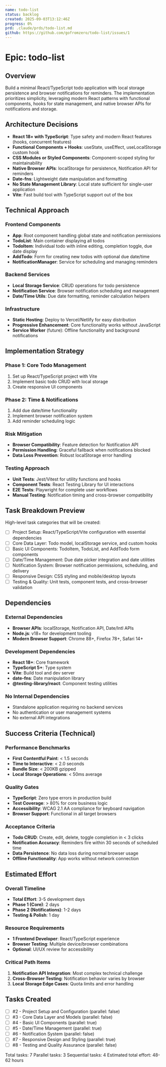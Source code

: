 ```yaml
---
name: todo-list
status: backlog
created: 2025-09-03T13:12:46Z
progress: 0%
prd: .claude/prds/todo-list.md
github: https://github.com/gofromzero/todo-list/issues/1
---
```


# Epic: todo-list

## Overview

Build a minimal React/TypeScript todo application with local storage persistence and browser notifications for reminders. The implementation prioritizes simplicity, leveraging modern React patterns with functional components, hooks for state management, and native browser APIs for notifications and storage.

## Architecture Decisions

- **React 18+ with TypeScript**: Type safety and modern React features (hooks, concurrent features)
- **Functional Components + Hooks**: useState, useEffect, useLocalStorage custom hook
- **CSS Modules or Styled Components**: Component-scoped styling for maintainability
- **Native Browser APIs**: localStorage for persistence, Notification API for reminders
- **Date-fns**: Lightweight date manipulation and formatting
- **No State Management Library**: Local state sufficient for single-user application
- **Vite**: Fast build tool with TypeScript support out of the box

## Technical Approach

### Frontend Components
- **App**: Root component handling global state and notification permissions
- **TodoList**: Main container displaying all todos
- **TodoItem**: Individual todo with inline editing, completion toggle, due date display
- **AddTodo**: Form for creating new todos with optional due date/time
- **NotificationManager**: Service for scheduling and managing reminders

### Backend Services
- **Local Storage Service**: CRUD operations for todo persistence
- **Notification Service**: Browser notification scheduling and management
- **Date/Time Utils**: Due date formatting, reminder calculation helpers

### Infrastructure
- **Static Hosting**: Deploy to Vercel/Netlify for easy distribution
- **Progressive Enhancement**: Core functionality works without JavaScript
- **Service Worker** (future): Offline functionality and background notifications

## Implementation Strategy

### Phase 1: Core Todo Management
1. Set up React/TypeScript project with Vite
2. Implement basic todo CRUD with local storage
3. Create responsive UI components

### Phase 2: Time & Notifications  
1. Add due date/time functionality
2. Implement browser notification system
3. Add reminder scheduling logic

### Risk Mitigation
- **Browser Compatibility**: Feature detection for Notification API
- **Permission Handling**: Graceful fallback when notifications blocked
- **Data Loss Prevention**: Robust localStorage error handling

### Testing Approach
- **Unit Tests**: Jest/Vitest for utility functions and hooks
- **Component Tests**: React Testing Library for UI interactions
- **E2E Tests**: Playwright for complete user workflows
- **Manual Testing**: Notification timing and cross-browser compatibility

## Task Breakdown Preview

High-level task categories that will be created:
- [ ] Project Setup: React/TypeScript/Vite configuration with essential dependencies
- [ ] Core Data Layer: Todo model, localStorage service, and custom hooks
- [ ] Basic UI Components: TodoItem, TodoList, and AddTodo form components
- [ ] Date/Time Management: Due date picker integration and date utilities
- [ ] Notification System: Browser notification permissions, scheduling, and delivery
- [ ] Responsive Design: CSS styling and mobile/desktop layouts
- [ ] Testing & Quality: Unit tests, component tests, and cross-browser validation

## Dependencies

### External Dependencies
- **Browser APIs**: localStorage, Notification API, Date/Intl APIs
- **Node.js**: v18+ for development tooling
- **Modern Browser Support**: Chrome 88+, Firefox 78+, Safari 14+

### Development Dependencies
- **React 18+**: Core framework
- **TypeScript 5+**: Type system
- **Vite**: Build tool and dev server
- **date-fns**: Date manipulation library
- **@testing-library/react**: Component testing utilities

### No Internal Dependencies
- Standalone application requiring no backend services
- No authentication or user management systems
- No external API integrations

## Success Criteria (Technical)

### Performance Benchmarks
- **First Contentful Paint**: < 1.5 seconds
- **Time to Interactive**: < 2.0 seconds
- **Bundle Size**: < 200KB gzipped
- **Local Storage Operations**: < 50ms average

### Quality Gates
- **TypeScript**: Zero type errors in production build
- **Test Coverage**: > 80% for core business logic
- **Accessibility**: WCAG 2.1 AA compliance for keyboard navigation
- **Browser Support**: Functional in all target browsers

### Acceptance Criteria
- **Todo CRUD**: Create, edit, delete, toggle completion in < 3 clicks
- **Notification Accuracy**: Reminders fire within 30 seconds of scheduled time
- **Data Persistence**: No data loss during normal browser usage
- **Offline Functionality**: App works without network connection

## Estimated Effort

### Overall Timeline
- **Total Effort**: 3-5 development days
- **Phase 1 (Core)**: 2 days
- **Phase 2 (Notifications)**: 1-2 days
- **Testing & Polish**: 1 day

### Resource Requirements
- **1 Frontend Developer**: React/TypeScript experience
- **Browser Testing**: Multiple device/browser combinations
- **Optional**: UI/UX review for accessibility

### Critical Path Items
1. **Notification API Integration**: Most complex technical challenge
2. **Cross-Browser Testing**: Notification behavior varies by browser
3. **Local Storage Edge Cases**: Quota limits and error handling

## Tasks Created
- [ ] #2 - Project Setup and Configuration (parallel: false)
- [ ] #3 - Core Data Layer and Models (parallel: false)
- [ ] #4 - Basic UI Components (parallel: true)
- [ ] #5 - Date/Time Management (parallel: true)
- [ ] #6 - Notification System (parallel: false)
- [ ] #7 - Responsive Design and Styling (parallel: true)
- [ ] #8 - Testing and Quality Assurance (parallel: false)

Total tasks: 7
Parallel tasks: 3
Sequential tasks: 4
Estimated total effort: 48-62 hours
